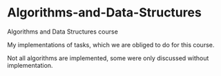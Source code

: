 # Algorithms-and-Data-Structures

Algorithms and Data Structures course

My implementations of tasks, which we are obliged to do for this course.

Not all algorithms are implemented, some were only discussed without implementation.
